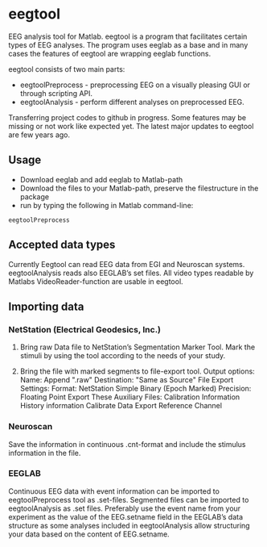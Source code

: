 # eegtool
EEG analysis tool for Matlab. eegtool is a program that facilitates certain
types of EEG analyses. The program uses eeglab as a base and in many cases the
features of eegtool are wrapping eeglab functions.

eegtool consists of two main parts:
* eegtoolPreprocess - preprocessing EEG on a visually pleasing GUI or through 
scripting API.
* eegtoolAnalysis - perform different analyses on preprocessed EEG.

Transferring project codes to github in progress. Some features may be missing
or not work like expected yet. The latest major updates to eegtool are few
years ago.

## Usage
* Download eeglab and add eeglab to Matlab-path
* Download the files to your Matlab-path, preserve the filestructure in the package
* run by typing the following in Matlab command-line:
```
eegtoolPreprocess
```

## Accepted data types
Currently Eegtool can read EEG data from EGI and Neuroscan systems. 
eegtoolAnalysis reads also EEGLAB’s set files. All video types readable	by
Matlabs VideoReader-function are usable in eegtool.

## Importing data
### NetStation (Electrical Geodesics, Inc.)
1. Bring raw Data file to NetStation’s Segmentation Marker Tool.
Mark the stimuli by using the tool according to the needs of your study.

2. Bring the file with marked segments to
file-export tool. Output options:
Name: Append ".raw"
Destination: "Same as Source"
File Export Settings:
Format: NetStation Simple Binary (Epoch Marked)
Precision: Floating Point
Export These Auxiliary    Files:
Calibration Information
History information
Calibrate Data
Export Reference Channel

### Neuroscan
Save the information in continuous .cnt-format and include the stimulus
information in the file.

### EEGLAB
Continuous EEG data with event information can be imported to eegtoolPreprocess
tool as .set-files.
Segmented files can be imported to eegtoolAnalysis as .set files. Preferably
use the event name from your experiment as the value of the EEG.setname field
in the EEGLAB’s data structure as some analyses included in eegtoolAnalysis
allow structuring your data based on the content of EEG.setname.